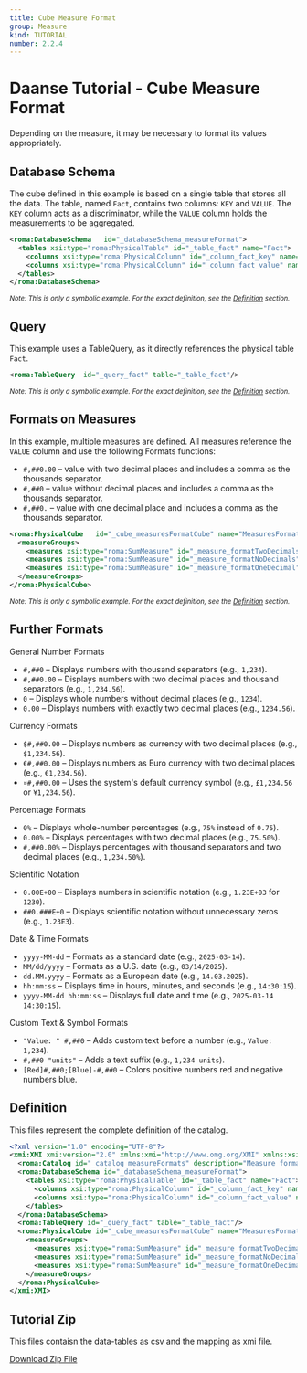 ```yaml
---
title: Cube Measure Format
group: Measure
kind: TUTORIAL
number: 2.2.4
---
```

# Daanse Tutorial - Cube Measure Format

Depending on the measure, it may be necessary to format its values appropriately.


## Database Schema

The cube defined in this example is based on a single table that stores all the data. The table, named `Fact`, contains two columns: `KEY` and `VALUE`. The `KEY` column acts as a discriminator, while the `VALUE` column holds the measurements to be aggregated.


```xml
<roma:DatabaseSchema   id="_databaseSchema_measureFormat">
  <tables xsi:type="roma:PhysicalTable" id="_table_fact" name="Fact">
    <columns xsi:type="roma:PhysicalColumn" id="_column_fact_key" name="KEY"/>
    <columns xsi:type="roma:PhysicalColumn" id="_column_fact_value" name="VALUE" type="Integer"/>
  </tables>
</roma:DatabaseSchema>

```
*<small>Note: This is only a symbolic example. For the exact definition, see the [Definition](#definition) section.</small>*
## Query

This example uses a TableQuery, as it directly references the physical table `Fact`.


```xml
<roma:TableQuery  id="_query_fact" table="_table_fact"/>

```
*<small>Note: This is only a symbolic example. For the exact definition, see the [Definition](#definition) section.</small>*
## Formats on Measures

In this example, multiple measures are defined. All measures reference the `VALUE` column and use the following Formats functions:
- `#,##0.00` – value with two decimal places and includes a comma as the thousands separator.
- `#,##0` – value without decimal places and includes a comma as the thousands separator.
- `#,##0.` – value with one decimal place and includes a comma as the thousands separator.


```xml
<roma:PhysicalCube   id="_cube_measuresFormatCube" name="MeasuresFormatCube" query="_query_fact">
  <measureGroups>
    <measures xsi:type="roma:SumMeasure" id="_measure_formatTwoDecimals" name="Format ,##0.00" formatString=",##0.00" column="_column_fact_value"/>
    <measures xsi:type="roma:SumMeasure" id="_measure_formatNoDecimals" name="Format ,##0" formatString=",##0" column="_column_fact_value"/>
    <measures xsi:type="roma:SumMeasure" id="_measure_formatOneDecimal" name="Format ,##0." formatString=",##0." column="_column_fact_value"/>
  </measureGroups>
</roma:PhysicalCube>

```
*<small>Note: This is only a symbolic example. For the exact definition, see the [Definition](#definition) section.</small>*
## Further Formats

General Number Formats
- `#,##0` – Displays numbers with thousand separators (e.g., `1,234`).
- `#,##0.00` – Displays numbers with two decimal places and thousand separators (e.g., `1,234.56`).
- `0` – Displays whole numbers without decimal places (e.g., `1234`).
- `0.00` – Displays numbers with exactly two decimal places (e.g., `1234.56`).

Currency Formats
- `$#,##0.00` – Displays numbers as currency with two decimal places (e.g., `$1,234.56`).
- `€#,##0.00` – Displays numbers as Euro currency with two decimal places (e.g., `€1,234.56`).
- `¤#,##0.00` – Uses the system's default currency symbol (e.g., `£1,234.56` or `¥1,234.56`).

Percentage Formats
- `0%` – Displays whole-number percentages (e.g., `75%` instead of `0.75`).
- `0.00%` – Displays percentages with two decimal places (e.g., `75.50%`).
- `#,##0.00%` – Displays percentages with thousand separators and two decimal places (e.g., `1,234.50%`).

Scientific Notation
- `0.00E+00` – Displays numbers in scientific notation (e.g., `1.23E+03` for `1230`).
- `##0.###E+0` – Displays scientific notation without unnecessary zeros (e.g., `1.23E3`).

Date & Time Formats
- `yyyy-MM-dd` – Formats as a standard date (e.g., `2025-03-14`).
- `MM/dd/yyyy` – Formats as a U.S. date (e.g., `03/14/2025`).
- `dd.MM.yyyy` – Formats as a European date (e.g., `14.03.2025`).
- `hh:mm:ss` – Displays time in hours, minutes, and seconds (e.g., `14:30:15`).
- `yyyy-MM-dd hh:mm:ss` – Displays full date and time (e.g., `2025-03-14 14:30:15`).

Custom Text & Symbol Formats
- `"Value: " #,##0` – Adds custom text before a number (e.g., `Value: 1,234`).
- `#,##0 "units"` – Adds a text suffix (e.g., `1,234 units`).
- `[Red]#,##0;[Blue]-#,##0` – Colors positive numbers red and negative numbers blue.



## Definition

This files represent the complete definition of the catalog.

```xml
<?xml version="1.0" encoding="UTF-8"?>
<xmi:XMI xmi:version="2.0" xmlns:xmi="http://www.omg.org/XMI" xmlns:xsi="http://www.w3.org/2001/XMLSchema-instance" xmlns:roma="https://www.daanse.org/spec/org.eclipse.daanse.rolap.mapping">
  <roma:Catalog id="_catalog_measureFormats" description="Measure formatting options" name="Daanse Tutorial - Cube Measure Format" cubes="_cube_measuresFormatCube" dbschemas="_databaseSchema_measureFormat"/>
  <roma:DatabaseSchema id="_databaseSchema_measureFormat">
    <tables xsi:type="roma:PhysicalTable" id="_table_fact" name="Fact">
      <columns xsi:type="roma:PhysicalColumn" id="_column_fact_key" name="KEY"/>
      <columns xsi:type="roma:PhysicalColumn" id="_column_fact_value" name="VALUE" type="Integer"/>
    </tables>
  </roma:DatabaseSchema>
  <roma:TableQuery id="_query_fact" table="_table_fact"/>
  <roma:PhysicalCube id="_cube_measuresFormatCube" name="MeasuresFormatCube" query="_query_fact">
    <measureGroups>
      <measures xsi:type="roma:SumMeasure" id="_measure_formatTwoDecimals" name="Format #,##0.00" formatString="#,##0.00" column="_column_fact_value"/>
      <measures xsi:type="roma:SumMeasure" id="_measure_formatNoDecimals" name="Format #,##0" formatString="#,##0" column="_column_fact_value"/>
      <measures xsi:type="roma:SumMeasure" id="_measure_formatOneDecimal" name="Format #,##0." formatString="#,##0." column="_column_fact_value"/>
    </measureGroups>
  </roma:PhysicalCube>
</xmi:XMI>

```



## Tutorial Zip
This files contaisn the data-tables as csv and the mapping as xmi file.

<a href="./zip/tutorial.cube.measure.format.zip" download>Download Zip File</a>
